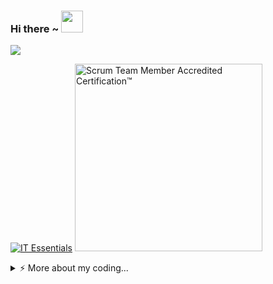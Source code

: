 ### Hi there ~ <img src="https://media.giphy.com/media/hvRJCLFzcasrR4ia7z/giphy.gif" width="35">
![](https://komarev.com/ghpvc/?username=Advve&color=23a393)

<!--START_SECTION:badges-->
[![IT Essentials](https://images.credly.com/size/110x110/images/04e8034c-81f5-4f7f-ab23-e8b428c31ce9/ITE.png)](http://www.credly.com/badges/3049caac-570c-4861-b30a-23732b397af3 "IT Essentials")
<a href="https://www.scrum-institute.org/badges/88179722657427" title="Scrum Team Member Accredited Certification™">
  <img src="https://www.scrum-institute.org/badges/STMAC.png" alt="Scrum Team Member Accredited Certification™" width=300>
</a>
<!--END_SECTION:badges-->

<!--
- 🔭 I’m currently working on ...
- 🌱 I’m currently learning ...
- 👯 I’m looking to collaborate on ...
- 🤔 I’m looking for help with ...
- 💬 Ask me about ...
- 📫 How to reach me: ...
- 😄 Pronouns: ...
- ⚡ Fun fact: ...
-->

<details>
<summary>⚡️ More about my coding...</summary>
<br />

![Top Langs](https://github-readme-stats.vercel.app/api/top-langs/?username=Advve&layout=compact&theme=panda)

![Advve's github stats](https://github-readme-stats.vercel.app/api?username=Advve&count_private=true&show_icons=true&theme=panda)

</details>

